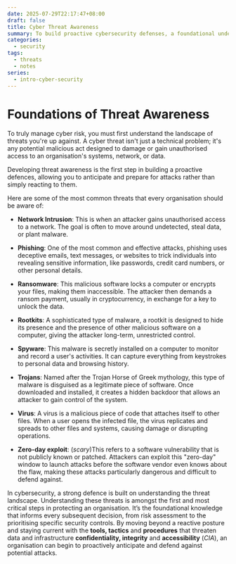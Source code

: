 ```yaml
---
date: 2025-07-29T22:17:47+08:00
draft: false
title: Cyber Threat Awareness
summary: To build proactive cybersecurity defenses, a foundational understanding of the threat landscape is required. By comprehending common cyber threats like phishing, ransomware, and viruses, an organization can inform risk assessments and prioritise security controls.
categories:
  - security
tags:
  - threats
  - notes
series:
  - intro-cyber-security
---
```

# Foundations of Threat Awareness

To truly manage cyber risk, you must first understand the landscape of threats you're up against.  A cyber threat isn't just a technical problem; it's any potential malicious act designed to damage or gain unauthorised access to an organisation's systems, network, or data.   

Developing threat awareness is the first step in building a proactive defences, allowing you to anticipate and prepare for attacks rather than simply reacting to them.

Here are some of the most common threats that every organisation should be aware of:

- **Network Intrusion**: This is when an attacker gains unauthorised access to a network. The goal is often to move around undetected, steal data, or plant malware.

- **Phishing**: One of the most common and effective attacks, phishing uses deceptive emails, text messages, or websites to trick individuals into revealing sensitive information, like passwords, credit card numbers, or other personal details.

- **Ransomware**: This malicious software locks a computer or encrypts your files, making them inaccessible.  The attacker then demands a ransom payment, usually in cryptocurrency, in exchange for a key to unlock the data.

- **Rootkits**: A sophisticated type of malware, a rootkit is designed to hide its presence and the presence of other malicious software on a computer, giving the attacker long-term, unrestricted control.

-  **Spyware**: This malware is secretly installed on a computer to monitor and record a user's activities.  It can capture everything from keystrokes to personal data and browsing history.

- **Trojans**: Named after the Trojan Horse of Greek mythology, this type of malware is disguised as a legitimate piece of software.  Once downloaded and installed, it creates a hidden backdoor that allows an attacker to gain control of the system.

- **Virus**: A virus is a malicious piece of code that attaches itself to other files.  When a user opens the infected file, the virus replicates and spreads to other files and systems, causing damage or disrupting operations.

- **Zero-day exploit**: (*scary*)This refers to a software vulnerability that is not publicly known or patched.  Attackers can exploit this "zero-day" window to launch attacks before the software vendor even knows about the flaw, making these attacks particularly dangerous and difficult to defend against.

In cybersecurity, a strong defence is built on understanding the threat landscape.  Understanding these threats is amongst the first and most critical steps in protecting an organisation.  It’s the foundational knowledge that informs every subsequent decision, from risk assessment to the prioritising specific security controls.  By moving beyond a reactive posture and staying current with the **tools, tactics** and **procedures** that threaten data and infrastructure **confidentiality, integrity** and **accessibility** (*CIA*), an organisation can begin to proactively anticipate and defend against potential attacks.
